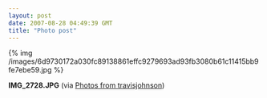 ```yaml
---
layout: post
date: 2007-08-28 04:49:39 GMT
title: "Photo post"
---
```

{% img /images/6d9730172a030fc89138861effc9279693ad93fb3080b61c11415bb9fe7ebe59.jpg %}

<b>IMG_2728.JPG</b> (via <a href="http://www.flickr.com/photos/travisjohnson/1254849050/">Photos from travisjohnson</a>)